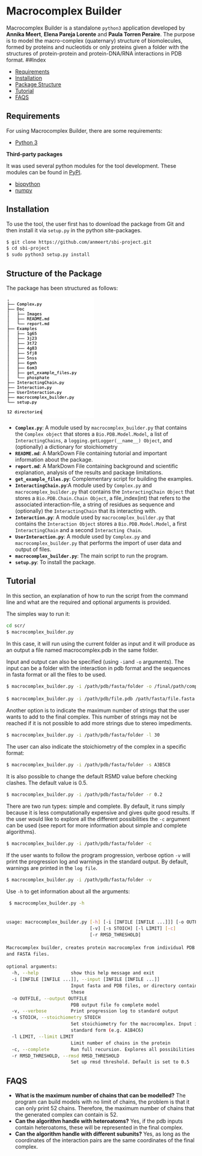 # Macrocomplex Builder
Macrocomplex Builder is a standalone `python3` application developed by **Annika Meert**, **Elena Pareja Lorente** and **Paula Torren Peraire**. The purpose is to model the macro-complex (quaternary) structure of biomolecules, formed by proteins and nucleotids or only proteins given a folder with the structures of protein-protein and protein-DNA/RNA interactions in PDB format. 
##Index


- [Requirements](#Requirements)
- [Installation](#Installation)
- [Package Structure](#Structure-of-the-Package)
- [Tutorial](#Tutorial)
- [FAQS](#FAQS)




## Requirements
For using Macrocomplex Builder, there are some requirements:

* [Python 3](https://www.python.org/)

**Third-party packages**

It was used several python modules for the tool development. These modules can be found in [PyPI](https://pypi.org/). 

* [biopython](https://pypi.org/project/biopython/)
* [numpy](https://pypi.org/project/numpy/)

## Installation

To use the tool, the user first has to download the package from Git and then install it via `setup.py` in the python site-packages.

 ```bash
 $ git clone https://github.com/anmeert/sbi-project.git
 $ cd sbi-project
 $ sudo python3 setup.py install
 ``` 
## Structure of the Package
The package has been structured as follows:

![Tree](documentation/tree.png)

* **`Complex.py`**: A module used by `macrocomplex_builder.py` that contains the `Complex object` that stores a `Bio.PDB.Model.Model`, a list of `InteractingChains`, a `logging.getLogger(__name__) Object`, and (optionally) a dictionary for stoichiometry
* **`README.md`**: A MarkDown File containing tutorial and important information about the package. 
* **`report.md`**: A MarkDown File containing background and scientific explanation, analysis of the results and package limitations. 
* **`get_example_files.py`**: Complementary script for building the examples. 
* **`InteractingChain.py`**:A module used by `Complex.py` and `macrocomplex_builder.py` that contains the `InteractingChain Object` that stores a `Bio.PDB.Chain.Chain Object`, a file_index(int) that refers to the associated interaction-file, a string of residues as sequence and (optionally) the `InteractingChain` that its interacting with.
* **`Interaction.py`**: A module used by `macrocomplex_builder.py` that contains the `Interaction Object` stores a `Bio.PDB.Model.Model`, a first `InteractingChain` and a second `Interacting Chain`.
* **`UserInteraction.py`**: A module used by `Complex.py` and `macrocomplex_builder.py` that performs the import of user data and output of files.
* **`macrocomplex_builder.py`**: The main script to run the program. 
* **`setup.py`**: To install the package.


## Tutorial

In this section, an explanation of how to run the script from the command line and what are the required and optional arguments is provided. 

The simples way to run it:

 ```bash
 cd scr/
 $ macrocomplex_builder.py
 ```
In this case, it will run using the current folder as input and it will produce as an output a file named macrocomplex.pdb in the same folder. 

Input and output can also be specified (using `-i`and `-o` arguments). The input can be a folder with the interaction in pdb format and the sequences in fasta format or all the files to be used.
 
 ```bash
 $ macrocomplex_builder.py -i /path/pdb/fasta/folder -o /final/path/complex_name.pdb
 
 $ macrocomplex_builder.py -i /path/pdb/file.pdb /path/fasta/file.fasta -o /final/path/complex_name.pdb
 ```
Another option is to indicate the maximum number of strings that the user wants to add to the final complex. This number of strings may not be reached if it is not possible to add more strings due to stereo impediments. 

 ```bash
 $ macrocomplex_builder.py -i /path/pdb/fasta/folder -l 30
 ```
The user can also indicate the stoichiometry of the complex in a specific format:

 ```bash
 $ macrocomplex_builder.py -i /path/pdb/fasta/folder -s A3B5C8
 ```
It is also possible to change the default RSMD value before checking clashes. The default value is 0.5.

 ```bash
 $ macrocomplex_builder.py -i /path/pdb/fasta/folder -r 0.2
 ```

There are two run types: simple and complete. By default, it runs simply because it is less computationally expensive and gives quite good results. If the user would like to explore all the different possibilities the `-c` argument can be used (see report for more information about simple and complete algorithms). 

 ```bash
 $ macrocomplex_builder.py -i /path/pdb/fasta/folder -c
 ```
If the user wants to follow the program progression, verbose option `-v` will print the progression log and warnings in the standard output. By default, warnings are printed in the `log file`. 

 ```bash
 $ macrocomplex_builder.py -i /path/pdb/fasta/folder -v
 ```

Use `-h` to get information about all the arguments: 

```bash
 $ macrocomplex_builder.py -h 
 

usage: macrocomplex_builder.py [-h] [-i [INFILE [INFILE ...]]] [-o OUTFILE]
                               [-v] [-s STOICH] [-l LIMIT] [-c]
                               [-r RMSD_THRESHOLD]

Macrocomplex builder, creates protein macrocomplex from individual PDB files
and FASTA files.

optional arguments:
  -h, --help            show this help message and exit
  -i [INFILE [INFILE ...]], --input [INFILE [INFILE ...]]
                        Input fasta and PDB files, or directory containing
                        these
  -o OUTFILE, --output OUTFILE
                        PDB output file fo complete model
  -v, --verbose         Print progression log to standard output
  -s STOICH, --stoichiometry STOICH
                        Set stoichiometry for the macrocomplex. Input in
                        standard form (e.g. A1B4C6)
  -l LIMIT, --limit LIMIT
                        Limit number of chains in the protein
  -c, --complete        Run full recursion. Explores all possibilities
  -r RMSD_THRESHOLD, --rmsd RMSD_THRESHOLD
                        Set up rmsd threshold. Default is set to 0.5
```

## FAQS
* **What is the maximum number of chains that can be modelled?** The program can build models with no limit of chains, the problem is that it can only print 52 chains. Therefore, the maximum number of chains that the generated complex can contain is 52.
* **Can the algorithm handle with heteroatoms?** Yes, if the pdb inputs contain heteroatoms, these will be represented in the final complex.
* **Can the algorithm handle with different subunits?** Yes, as long as the coordinates of the interaction pairs are the same coordinates of the final complex. 










